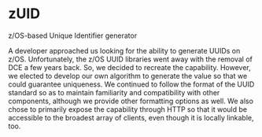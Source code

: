 # zUID
z/OS-based Unique Identifier generator

A developer approached us looking for the ability to generate UUIDs on z/OS. Unfortunately, the z/OS UUID libraries went away with the removal of DCE a few years back. So, we decided to recreate the capability. However, we elected to develop our own algorithm to generate the value so that we could guarantee uniqueness. We continued to follow the format of the UUID standard so as to maintain familiarity and compatibility with other components, although we provide other formatting options as well. We also chose to primarily expose the capability through HTTP so that it would be accessible to the broadest array of clients, even though it is locally linkable, too.
